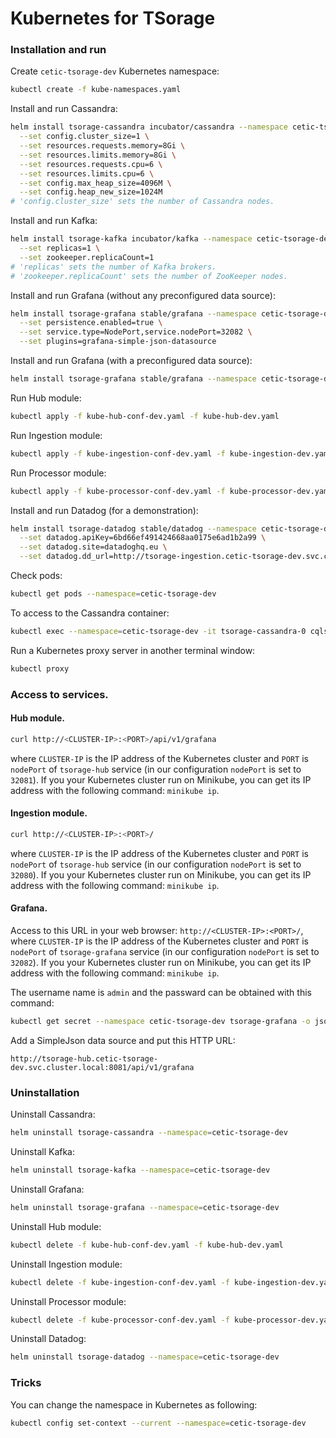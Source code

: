 # Kubernetes for TSorage

### Installation and run

Create `cetic-tsorage-dev` Kubernetes namespace:

```sh
kubectl create -f kube-namespaces.yaml
```

Install and run Cassandra:

```sh
helm install tsorage-cassandra incubator/cassandra --namespace cetic-tsorage-dev \
  --set config.cluster_size=1 \
  --set resources.requests.memory=8Gi \
  --set resources.limits.memory=8Gi \
  --set resources.requests.cpu=6 \
  --set resources.limits.cpu=6 \
  --set config.max_heap_size=4096M \
  --set config.heap_new_size=1024M
# 'config.cluster_size' sets the number of Cassandra nodes.
```

Install and run Kafka:

```sh
helm install tsorage-kafka incubator/kafka --namespace cetic-tsorage-dev \
  --set replicas=1 \
  --set zookeeper.replicaCount=1
# 'replicas' sets the number of Kafka brokers.
# 'zookeeper.replicaCount' sets the number of ZooKeeper nodes.
```

Install and run Grafana (without any preconfigured data source):

```sh
helm install tsorage-grafana stable/grafana --namespace cetic-tsorage-dev \
  --set persistence.enabled=true \
  --set service.type=NodePort,service.nodePort=32082 \
  --set plugins=grafana-simple-json-datasource
```

Install and run Grafana (with a preconfigured data source):

```sh
helm install tsorage-grafana stable/grafana --namespace cetic-tsorage-dev -f kube-grafana-values-dev.yaml
```

Run Hub module:

```sh
kubectl apply -f kube-hub-conf-dev.yaml -f kube-hub-dev.yaml
```

Run Ingestion module:

```sh
kubectl apply -f kube-ingestion-conf-dev.yaml -f kube-ingestion-dev.yaml
```

Run Processor module:

```sh
kubectl apply -f kube-processor-conf-dev.yaml -f kube-processor-dev.yaml
```

Install and run Datadog (for a demonstration):

```sh
helm install tsorage-datadog stable/datadog --namespace cetic-tsorage-dev \
  --set datadog.apiKey=6bd66ef491424668aa0175e6ad1b2a99 \
  --set datadog.site=datadoghq.eu \
  --set datadog.dd_url=http://tsorage-ingestion.cetic-tsorage-dev.svc.cluster.local:8080
```

Check pods:

```sh
kubectl get pods --namespace=cetic-tsorage-dev
```

To access to the Cassandra container: 

```sh
kubectl exec --namespace=cetic-tsorage-dev -it tsorage-cassandra-0 cqlsh
```

Run a Kubernetes proxy server in another terminal window:

```sh
kubectl proxy
```

### Access to services.

#### Hub module.

```sh
curl http://<CLUSTER-IP>:<PORT>/api/v1/grafana
```

where `CLUSTER-IP` is the IP address of the Kubernetes cluster and `PORT` is `nodePort` of `tsorage-hub` service (in our configuration `nodePort` is set to `32081`). If you your Kubernetes cluster run on Minikube, you can get its IP address with the following command: `minikube ip`.

#### Ingestion module.

```sh
curl http://<CLUSTER-IP>:<PORT>/
```

where `CLUSTER-IP` is the IP address of the Kubernetes cluster and `PORT` is `nodePort` of `tsorage-hub` service (in our configuration `nodePort` is set to `32080`). If you your Kubernetes cluster run on Minikube, you can get its IP address with the following command: `minikube ip`.

#### Grafana.

Access to this URL in your web browser: `http://<CLUSTER-IP>:<PORT>/`, where `CLUSTER-IP` is the IP address of the Kubernetes cluster and `PORT` is `nodePort` of `tsorage-grafana` service (in our configuration `nodePort` is set to `32082`). If you your Kubernetes cluster run on Minikube, you can get its IP address with the following command: `minikube ip`.

The username name is `admin` and the passward can be obtained with this command:

```sh
kubectl get secret --namespace cetic-tsorage-dev tsorage-grafana -o jsonpath="{.data.admin-password}" | base64 --decode ; echo
```

Add a SimpleJson data source and put this HTTP URL:

```
http://tsorage-hub.cetic-tsorage-dev.svc.cluster.local:8081/api/v1/grafana
```

### Uninstallation

Uninstall Cassandra:

```sh
helm uninstall tsorage-cassandra --namespace=cetic-tsorage-dev
```

Uninstall Kafka:

```sh
helm uninstall tsorage-kafka --namespace=cetic-tsorage-dev
```

Uninstall Grafana:

```sh
helm uninstall tsorage-grafana --namespace=cetic-tsorage-dev
```

Uninstall Hub module:

```sh
kubectl delete -f kube-hub-conf-dev.yaml -f kube-hub-dev.yaml
```

Uninstall Ingestion module:

```sh
kubectl delete -f kube-ingestion-conf-dev.yaml -f kube-ingestion-dev.yaml
```

Uninstall Processor module:

```sh
kubectl delete -f kube-processor-conf-dev.yaml -f kube-processor-dev.yaml
```

Uninstall Datadog:

```sh
helm uninstall tsorage-datadog --namespace=cetic-tsorage-dev
```

### Tricks

You can change the namespace in Kubernetes as following:

```sh
kubectl config set-context --current --namespace=cetic-tsorage-dev
```
